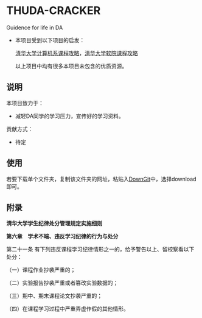 # THUDA-CRACKER

 Guidence for life in DA

* 本项目受到以下项目的启发：

  [清华大学计算机系课程攻略](https://github.com/PKUanonym/REKCARC-TSC-UHT)，[清华大学软院课程攻略](https://github.com/Starrah/THSS-CRACKER)

  以上项目中均有很多本项目未包含的优质资源。


## 说明

本项目致力于：

* 减轻DA同学的学习压力，宣传好的学习资料。

贡献方式：

* 待定

## 使用

若要下载单个文件夹，复制该文件夹的网址，粘贴入[DownGit](https://minhaskamal.github.io/DownGit/#/home)中，选择download即可。

## 附录

**清华大学学生纪律处分管理规定实施细则**

**第六章　学术不端、违反学习纪律的行为与处分**

第二十一条 有下列违反课程学习纪律情形之一的，给予警告以上、留校察看以下处分：

（一）课程作业抄袭严重的；

（二）实验报告抄袭严重或者篡改实验数据的；

（三）期中、期末课程论文抄袭严重的；

（四）在课程学习过程中严重弄虚作假的其他情形。
